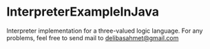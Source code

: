 # InterpreterExampleInJava
Interpreter implementation for a three-valued logic language.
For any problems, feel free to send mail to delibasahmet@gmail.com
